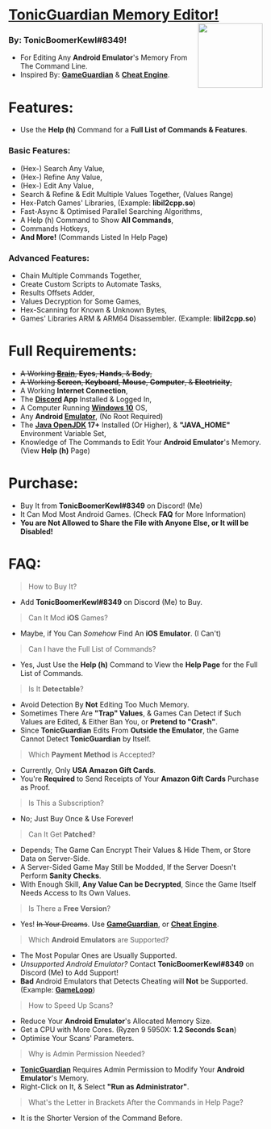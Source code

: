 # <ins>TonicGuardian Memory Editor!</ins> <img height="128" width="128" align="right" src="https://raw.githubusercontent.com/TonicBoomerKewl/pixel-gun-3d-console-client/main/KaiCraft-Logo.png"/>
### By: **TonicBoomerKewl#8349**!
- For Editing Any **Android Emulator**'s Memory From The Command Line.
- Inspired By: **[GameGuardian](https://gameguardian.net/)** & **[Cheat Engine](https://www.cheatengine.org/)**.

# Features:
- Use the **Help (h)** Command for a **Full List of Commands & Features**.
### **Basic Features:**
- (Hex-) Search Any Value,
- (Hex-) Refine Any Value,
- (Hex-) Edit Any Value,
- Search & Refine & Edit Multiple Values Together, (Values Range)
- Hex-Patch Games' Libraries, (Example: **libil2cpp.so**)
- Fast-Async & Optimised Parallel Searching Algorithms,
- A Help (h) Command to Show **All Commands**,
- Commands Hotkeys,
- **And More!** (Commands Listed In Help Page)
### **Advanced Features:**
- Chain Multiple Commands Together,
- Create Custom Scripts to Automate Tasks,
- Results Offsets Adder,
- Values Decryption for Some Games,
- Hex-Scanning for Known & Unknown Bytes,
- Games' Libraries ARM & ARM64 Disassembler. (Example: **libil2cpp.so**)

# Full Requirements:
- ~~A Working **[Brain](https://cdn-prod.medicalnewstoday.com/content/images/articles/324/324998/vintage-illustration-of-a-brain.jpg)**, **Eyes**, **Hands**, & **Body**,~~
- ~~A Working **Screen**, **Keyboard**, **Mouse**, **Computer**, & **Electricity**,~~
- A Working **Internet Connection**,
- The **[Discord](https://discord.com/api/downloads/distributions/app/installers/latest?channel=stable&platform=win&arch=x86) App** Installed & Logged In,
- A Computer Running **[Windows 10](https://go.microsoft.com/fwlink/?LinkId=691209)** OS,
- Any **Android [Emulator](https://www.memuplay.com/download-memu-on-pc.html)**, (No Root Required)
- The **[Java OpenJDK](https://adoptium.net/) 17+** Installed (Or Higher), & **"JAVA_HOME"** Environment Variable Set,
- Knowledge of The Commands to Edit Your **Android Emulator**'s Memory. (View **Help (h)** Page)

# Purchase:
- Buy It from **TonicBoomerKewl#8349** on Discord! (Me)
- It Can Mod Most Android Games. (Check **FAQ** for More Information)
- **You are Not Allowed to Share the File with Anyone Else, or It will be Disabled!**

# FAQ:
> How to Buy It?
- Add **TonicBoomerKewl#8349** on Discord (Me) to Buy.
> Can It Mod **iOS** Games?
- Maybe, if You Can *Somehow* Find An **iOS Emulator**. (I Can't)
> Can I have the Full List of Commands?
- Yes, Just Use the **Help (h)** Command to View the **Help Page** for the Full List of Commands.
> Is It **Detectable**?
- Avoid Detection By **Not** Editing Too Much Memory.
- Sometimes There Are **"Trap" Values**, & Games Can Detect if Such Values are Edited, & Either Ban You, or **Pretend to "Crash"**.
- Since **TonicGuardian** Edits From **Outside the Emulator**, the Game Cannot Detect **TonicGuardian** by Itself.
> Which **Payment Method** is Accepted?
- Currently, Only **USA Amazon Gift Cards**.
- You're **Required** to Send Receipts of Your **Amazon Gift Cards** Purchase as Proof.
> Is This a Subscription?
- No; Just Buy Once & Use Forever!
> Can It Get **Patched**?
- Depends; The Game Can Encrypt Their Values & Hide Them, or Store Data on Server-Side.
- A Server-Sided Game May Still be Modded, If the Server Doesn't Perform **Sanity Checks**.
- With Enough Skill, **Any Value Can be Decrypted**, Since the Game Itself Needs Access to Its Own Values.
> Is There a **Free Version**?
- Yes! ~~In Your Dreams~~. Use **[GameGuardian](https://gameguardian.net/)**, or **[Cheat Engine](https://www.cheatengine.org/)**.
> Which **Android Emulators** are Supported?
- The Most Popular Ones are Usually Supported.
- *Unsupported Android Emulator?* Contact **TonicBoomerKewl#8349** on Discord (Me) to Add Support!
- **Bad** Android Emulators that Detects Cheating will **Not** be Supported. (Example: **[GameLoop](https://www.gameloop.com/)**)
> How to Speed Up Scans?
- Reduce Your **Android Emulator**'s Allocated Memory Size.
- Get a CPU with More Cores. (Ryzen 9 5950X: **1.2 Seconds Scan**)
- Optimise Your Scans' Parameters.
> Why is Admin Permission Needed?
- **[TonicGuardian](https://github.com/TonicBoomerKewl/TonicGuardian)** Requires Admin Permission to Modify Your **Android Emulator**'s Memory.
- Right-Click on It, & Select **"Run as Administrator"**.
> What's the Letter in Brackets After the Commands in Help Page?
- It is the Shorter Version of the Command Before.
